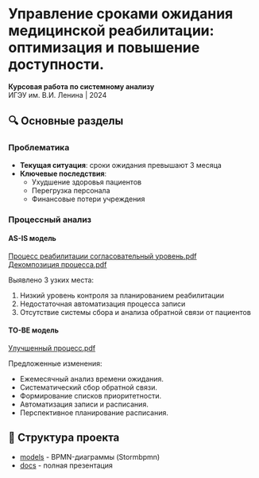 # Управление сроками ожидания медицинской реабилитации: оптимизация и повышение доступности.

**Курсовая работа по системному анализу**  
ИГЭУ им. В.И. Ленина | 2024

## 🔍 Основные разделы

### Проблематика
- **Текущая ситуация**: сроки ожидания превышают 3 месяца 
- **Ключевые последствия**:
  - Ухудшение здоровья пациентов
  - Перегрузка персонала
  - Финансовые потери учреждения

### Процессный анализ
#### AS-IS модель
[Процесс реабилитации согласовательный уровень.pdf](https://github.com/user-attachments/files/20879581/default.pdf) <br>
[Декомпозиция процесса.pdf](https://github.com/user-attachments/files/20879586/default.pdf)

Выявлено 3 узких места:
  1. Низкий уровень контроля за планированием реабилитации
  2. Недостаточная автоматизация процесса записи
  3. Отсутствие системы сбора и анализа обратной связи от пациентов

#### TO-BE модель
[Улучшенный процесс.pdf](https://github.com/user-attachments/files/20879591/default.pdf)

Предложенные изменения:
- Ежемесячный анализ времени ожидания.
- Систематический сбор обратной связи.
- Формирование списков приоритетности.
- Автоматизация записи и расписания.
- Перспективное планирование расписания.

## 📁 Структура проекта
- [models](https://github.com/ElenaDanchenko/MedQueue_Analytics/tree/main/models) - BPMN-диаграммы (Stormbpmn)
- [docs](https://github.com/ElenaDanchenko/MedQueue_Analytics/tree/main/docs) - полная презентация 


